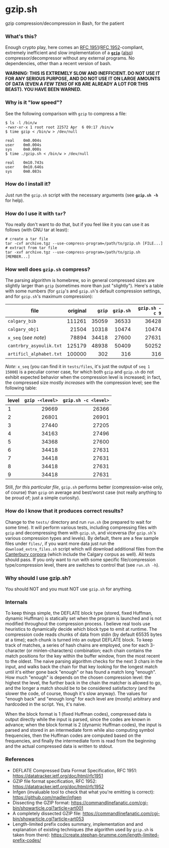 # gzip.sh
gzip compression/decompression in Bash, for the patient

### What's this?

Enough crypto play, here comes an [RFC 1951](https://datatracker.ietf.org/doc/html/rfc1951)/[RFC 1952](https://datatracker.ietf.org/doc/html/rfc1952)-compliant, extremely inefficient and slow implementation of a [**`gzip`**](https://en.wikipedia.org/wiki/Gzip) ([also](https://www.gnu.org/software/gzip/)) compressor/decompressor without any external programs. No dependencies, other than a recent version of bash.

**WARNING: THIS IS EXTREMELY SLOW AND INEFFICIENT. DO NOT USE IT FOR ANY SERIOUS PURPOSE, AND DO NOT USE IT ON LARGE AMOUNTS OF DATA (EVEN _A FEW TENS_ OF KB ARE ALREADY A LOT FOR THIS BEAST). YOU HAVE BEEN WARNED.**

### Why is it "low speed"?

See the following comparison with `gzip` to compress a file:

```
$ ls -l /bin/w
-rwxr-xr-x 1 root root 22572 Apr  6 09:17 /bin/w
$ time gzip < /bin/w > /dev/null

real    0m0.004s
user    0m0.004s
sys     0m0.000s
$ time ./gzip.sh < /bin/w > /dev/null

real    0m10.743s
user    0m10.646s
sys     0m0.083s
```

### How do I install it?

Just run the `gzip.sh` script with the necessary arguments (see **`gzip.sh -h`** for help).

### How do I use it with `tar`?

You really don't want to do that, but if you feel like it you can use it as follows (with GNU tar at least):

```
# create a tar file
tar -cvf archive.tgz --use-compress-program=/path/to/gzip.sh [FILE...]
# extract from tar file
tar -xvf archive.tgz --use-compress-program=/path/to/gzip.sh [MEMBER...]
```

### How well does `gzip.sh` compress?

The parsing algorithm is homebrew, so in general compressed sizes are slightly larger than `gzip` (sometimes more than just "slightly"). Here's a table with some numbers (for `gzip`'s and `gzip.sh`'s default compression settings, and for `gzip.sh`'s maximum compression):

| file                  | original | `gzip` | `gzip.sh` | `gzip.sh -c 9` |
|-----------------------|---------:|--------------:|---------------------------:|--:|
| `calgary_bib`        | 111261         |  35059           |  36533   | 36428  |
| `calgary_obj1`      |  21504        | 10318           |  10474           | 10474 |
| `x_seq` (_see note_) |       78894           | 34418            | 27600  |  27631  |
| `cantrbry_asyoulik.txt` | 125179 | 48938 | 50409 | 50252 |
| `artificl_alphabet.txt` | 100000 | 302 | 316 | 316 |

_Note_: `x_seq` (you can find it in `tests/files`, it's just the output of `seq 1 15000`) is a peculiar corner case, for which both `gzip` and `gzip.sh` do not exhibit expected behavior when the compression level is increased; in fact, the compressed size mostly _increases_ with the compression level; see the following table:

| level | `gzip -<level>` | `gzip.sh -c <level>` |
|---|--------:|-------------:|
|1  | 29669   | 26366|
|2  |26801    | 26901|
|3  |27440    | 27205|
|4  |34163    | 27496|
|5  |34368    | 27600|
|6  |34418    | 27631|
|7  |34418    | 27631|
|8  |34418    | 27631|
|9  |34418    | 27631|

Still, _for this particular file_, `gzip.sh` performs better (compression-wise only, of course) than `gzip` on average and best/worst case (not really anything to be proud of; just a simple curiosity).

### How do I know that it produces correct results?

Change to the `tests/` directory and run `run.sh` (be prepared to wait for some time). It will perform various tests, including compressing files with `gzip` and decompressing them with `gzip.sh`, and viceversa (for `gzip.sh`'s various compression types and levels). By default, there are a few sample files under `files/`, if you want more data just run the `download_extra_files.sh` script which will download additional files from the [Canterbury corpora](https://corpus.canterbury.ac.nz/descriptions/) (which include the Calgary corpus as well). All tests should pass.
If you only want to run with some specific file/compression type/compression level, there are switches to control that (see `run.sh -h`).

### Why should I use gzip.sh?

You should NOT and you must NOT use `gzip.sh` for anything.

### Internals

To keep things simple, the DEFLATE block type (stored, fixed Huffman, dynamic Huffman) is statically set when the program is launched and is not modified throughout the compression process. I believe real tools use heuristics to dynamically decide which block type to emit at runtime.
The compression code reads chunks of data from stdin (by default 65535 bytes at a time); each chunk is turned into an output DEFLATE block.
To keep track of matches, a series of hash chains are employed, one for each 3-character (or minlen-characters) combination; each chain contains the match positions for the key within the buffer window, from the most recent to the oldest. The naive parsing algorithm checks for the next 3 chars in the input, and walks back the chain for that key looking for the longest match until it's either gone back "enough" or has found a match long "enough". How much "enough" is depends on the chosen compression level: the highest the level, the further back in the chain the matcher is allowed to go, and the longer a match should be to be considered satisfactory (and the slower the code, of course, though it's slow anyway). The values for "enough back" and "enough long" for each level are (mostly) arbitrary and hardcoded in the script.
Yes, it's naive.

When the block format is 1 (fixed Huffman codes), compressed data is output directly while the input is parsed, since the codes are known in advance; when the block format is 2 (dynamic Huffman codes), the input is parsed and stored in an intermediate form while also computing symbol frequencies, then the Huffman codes are computed based on the frequencies, and finally the intermediate form is read from the beginning and the actual compressed data is written to stdout.

### References

- DEFLATE Compressed Data Format Specification, RFC 1951: https://datatracker.ietf.org/doc/html/rfc1951
- GZIP file format specification, RFC 1952: https://datatracker.ietf.org/doc/html/rfc1952
- Infgen (invaluable tool to check that what you're emitting is correct): https://github.com/madler/infgen
- Dissecting the GZIP format: https://commandlinefanatic.com/cgi-bin/showarticle.cgi?article=art001
- A completely dissected GZIP file: https://commandlinefanatic.com/cgi-bin/showarticle.cgi?article=art053
- Length-limited prefix codes summary, implementation and and explanation of existing techniques (the algorithm used by `gzip.sh` is taken from there): https://create.stephan-brumme.com/length-limited-prefix-codes/

